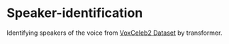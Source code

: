 # Speaker-identification

Identifying speakers of the voice from [VoxCeleb2 Dataset](https://www.robots.ox.ac.uk/~vgg/data/voxceleb/vox2.html) by transformer.
